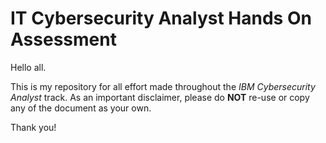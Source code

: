 # IT Cybersecurity Analyst Hands On Assessment

Hello all.

This is my repository for all effort made throughout the *IBM Cybersecurity Analyst* track. As an important disclaimer, please do **NOT** re-use or copy any of the document as your own.

Thank you!
